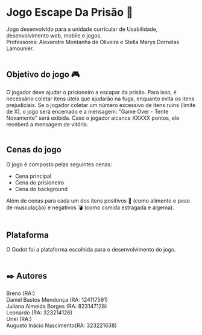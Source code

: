 # Jogo Escape Da Prisão 🏃

Jogo desenvolvido para a unidade curricular de Usabilidade, desenvolvimento web, mobile e jogos. <br>
Professores: Alexandre Montanha de Oliveira e Stella Marys Dornelas Lamounier.
<br><br>

## Objetivo do jogo :video_game:

O jogador deve ajudar o prisioneiro a escapar da prisão. Para isso, é necessário coletar itens úteis que ajudarão na fuga, enquanto evita os itens prejudiciais. Se o jogador coletar um número excessivo de itens ruins (limite de X), o jogo será encerrado e a mensagem: "Game Over - Tente Novamente" será exibida. Caso o jogador alcance XXXXX pontos, ele receberá a mensagem de vitória.
<br><br>

## Cenas do jogo

O jogo é composto pelas seguintes cenas:

- Cena principal
- Cena do prisioneiro
- Cena do background

Além de cenas para cada um dos itens positivos :apple: (como alimento e peso de musculação) e negativos :bomb: (como comida estragada e algema).
<br><br>

## Plataforma 
O Godot foi a plataforma escolhida para o desenvolvimento do jogo.
<br><br>

## ✒️ Autores

Breno                    (RA:)       <br>
Daniel Bastos Mendonça   (RA: 124117591)<br>
Juliana Almeida Borges   (RA: 823147128)<br>
Leonardo                 (RA: 323214126)<br>
Uriel                    (RA:)           <br>
Augusto Inácio Nascimento(RA: 323221638) <br>
